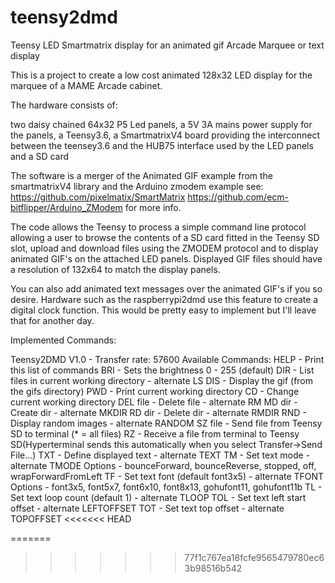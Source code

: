 # teensy2dmd
Teensy LED Smartmatrix display for an animated gif Arcade Marquee or text display



This is a project to create a low cost animated 128x32 LED display for the marquee of a MAME Arcade cabinet.

The hardware consists of:

  two daisy chained 64x32 P5 Led panels,
  a 5V 3A mains power supply for the panels,
  a Teensy3.6,
  a SmartmatrixV4 board providing the interconnect between the teensey3.6 and the HUB75 interface used by the LED panels
  and a SD card

The software is  a merger of the Animated GIF example from the smartmatrixV4 library and the Arduino zmodem example see:
	https://github.com/pixelmatix/SmartMatrix
	https://github.com/ecm-bitflipper/Arduino_ZModem
for more info.


The code allows the Teensy to process a simple command line protocol allowing a user to browse the contents of
a SD card fitted in the Teensy SD slot, upload and download files using the ZMODEM protocol and to display
animated GIF's on the attached LED panels. Displayed GIF files should have a resolution of 132x64 to match the
display panels.

You can also add animated text messages over the animated GIF's if you so desire. Hardware such as the raspberrypi2dmd
use this feature to create a digital clock function. This would be pretty easy to implement but I'll leave that for another
day.


Implemented Commands:

Teensy2DMD V1.0 - Transfer rate: 57600
Available Commands:
HELP     - Print this list of commands
BRI      - Sets the brightness 0 - 255 (default)
DIR      - List files in current working directory - alternate LS
DIS <gif>- Display the gif (from the gifs directory)
PWD      - Print current working directory
CD       - Change current working directory
DEL file - Delete file - alternate RM
MD  dir  - Create dir - alternate MKDIR
RD  dir  - Delete dir - alternate RMDIR
RND      - Display random images - alternate RANDOM
SZ  file - Send file from Teensy SD to terminal (* = all files)
RZ       - Receive a file from terminal to Teensy SD(Hyperterminal sends this
           automatically when you select Transfer->Send File...)
TXT      - Define displayed text - alternate TEXT
TM       - Set text mode  - alternate TMODE
           Options - bounceForward, bounceReverse, stopped, off, wrapForwardFromLeft
TF       - Set text font (default font3x5) - alternate TFONT
           Options - font3x5, font5x7, font6x10, font8x13, gohufont11, gohufont11b
TL       - Set text loop count (default 1) - alternate TLOOP
TOL      - Set text left start offset - alternate LEFTOFFSET
TOT      - Set text top offset - alternate TOPOFFSET
<<<<<<< HEAD


=======
 
>>>>>>> 77f1c767ea18fcfe9565479780ec63b98516b542
